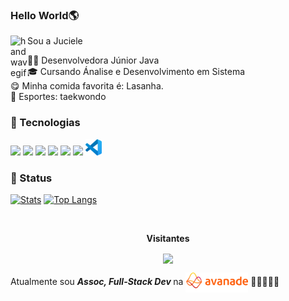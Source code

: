 ### Hello World🌎
Sou a Juciele <img alt="handwavegif" src="https://user-images.githubusercontent.com/39513876/112366216-8cfe7400-8cfe-11eb-8116-7d3dbae20e97.gif" width='27' align="left"/>  





👩‍💻 Desenvolvedora Júnior Java </br>
🎓 Cursando Ánalise e Desenvolvimento em Sistema</br>
😋 Minha comida favorita é: Lasanha.</br>
🥋 Esportes: taekwondo </br>






### 🚀 Tecnologias



 <img src="https://img.shields.io/badge/JavaScript-F7DF1E?style=for-the-badge&logo=javascript&logoColor=black" /> <img src="https://img.shields.io/badge/.NET-5C2D91?style=for-the-badge&logo=.net&logoColor=black"/> <img src="https://img.shields.io/badge/C%23-239120?style=for-the-badge&logo=c-sharp&logoColor=black" /> <img src="https://img.shields.io/badge/Microsoft_Azure-0089D6?style=for-the-badge&logo=microsoft-azure&logoColor=black"/> <img src="https://img.shields.io/badge/-HTML-f44336?style=for-the-badge&logo=HTML5&logoColor=black"/> <img src="https://img.shields.io/badge/-CSS-0b5394?style=for-the-badge&logo=CSS3&logoColor=black"/>
<img alt="Visual Studio Code" width="26px" src="https://raw.githubusercontent.com/github/explore/80688e429a7d4ef2fca1e82350fe8e3517d3494d/topics/visual-studio-code/visual-studio-code.png" />




### 📅 Status
[![Stats](https://github-readme-stats.vercel.app/api?username=jucielefernandes)](https://github.com/jucielefernandes)
[![Top Langs](https://github-readme-stats.vercel.app/api/top-langs/?username=jucielefernandes&layout=compact)](https://github.com/jucielefernandes)

<div align="center">
  <br><p><b>Visitantes</b></p>  
  <p align="center"><img align="center" src="https://profile-counter.glitch.me/{ViihNeris}/count.svg" /></p> 
</div>

Atualmente sou <b><i>Assoc, Full-Stack Dev </i></b> na <img src="https://github.com/ViihNeris/ViihNeris/blob/main/images/AvanadeLogo.png" min-width="50px" max-width="100px" width="100px" align="center" alt="logo da empresa AVANADE"> 🧡🚀👩🏻‍💻


